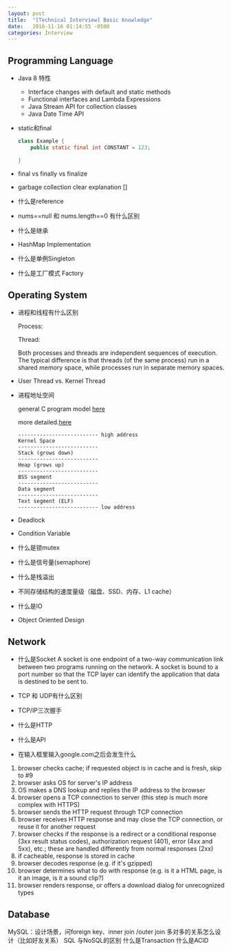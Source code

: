 ```yaml
---
layout: post
title:  "[Technical Interview] Basic Knowledge"
date:   2016-11-16 01:14:55 -0500
categories: Interview
---
```



## Programming Language

- Java 8 特性
  - Interface changes with default and static methods  - Functional interfaces and Lambda Expressions  - Java Stream API for collection classes  - Java Date Time API

- static和final
   
   ```java
   class Example {
       public static final int CONSTANT = 123;
       
   }
   ```

- final vs finally vs finalize
   
- garbage collection
  clear explanation []


- 什么是reference
- nums==null 和 nums.length==0 有什么区别
- 什么是继承
- HashMap Implementation
- 什么是单例Singleton
- 什么是工厂模式 Factory

## Operating System

- 进程和线程有什么区别
   
   Process: 
   
   Thread: 

   Both processes and threads are independent sequences of execution. The typical difference is that threads (of the same process) run in a shared memory space, while processes run in separate memory spaces.

- User Thread vs. Kernel Thread

- 进程地址空间

   general C program model [here](http://www.geeksforgeeks.org/memory-layout-of-c-program/)
   
   more detailed.[here](http://duartes.org/gustavo/blog/post/anatomy-of-a-program-in-memory/)

   ```
   -------------------------- high address
   Kernel Space
   --------------------------
   Stack (grows down)
   --------------------------
   Heap (grows up)
   --------------------------
   BSS segment
   --------------------------
   Data segment 
   -------------------------- 
   Text segment (ELF)
   -------------------------- low address
   ```

- Deadlock

- Condition Variable

- 什么是锁mutex
- 什么是信号量(semaphore)
- 什么是栈溢出
- 不同存储结构的速度量级（磁盘、SSD、内存、L1 cache）
- 什么是IO
- Object Oriented Design


## Network

- 什么是Socket
A socket is one endpoint of a two-way communication link between two programs running on the network. A socket is bound to a port number so that the TCP layer can identify the application that data is destined to be sent to.

- TCP 和 UDP有什么区别


- TCP/IP三次握手
- 什么是HTTP
- 什么是API
 
- 在输入框里输入google.com之后会发生什么
 1. browser checks cache; if requested object is in cache and is fresh, skip to #9
 2. browser asks OS for server's IP address
 3. OS makes a DNS lookup and replies the IP address to the browser
 4. browser opens a TCP connection to server (this step is much more complex with HTTPS)
 5. browser sends the HTTP request through TCP connection
 6. browser receives HTTP response and may close the TCP connection, or reuse it for another request
 7. browser checks if the response is a redirect or a conditional response (3xx result status codes), authorization request (401), error (4xx and 5xx), etc.; these are handled differently from normal responses (2xx)
 8. if cacheable, response is stored in cache
 9. browser decodes response (e.g. if it's gzipped)
 10. browser determines what to do with response (e.g. is it a HTML page, is it an image, is it a sound clip?)
 11. browser renders response, or offers a download dialog for unrecognized types



## Database

MySQL：设计场景，问foreign key、inner join /outer join
多对多的关系怎么设计（比如好友关系）
SQL 与NoSQL的区别
什么是Transaction
什么是ACID

